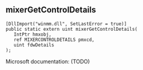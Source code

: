## mixerGetControlDetails

```
[DllImport("winmm.dll", SetLastError = true)]
public static extern uint mixerGetControlDetails(
   IntPtr hmxobj,
   ref MIXERCONTROLDETAILS pmxcd,
   uint fdwDetails
);
```

Microsoft documentation: (TODO)
